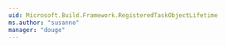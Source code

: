 ```yaml
---
uid: Microsoft.Build.Framework.RegisteredTaskObjectLifetime
ms.author: "susanno"
manager: "douge"
---
```

